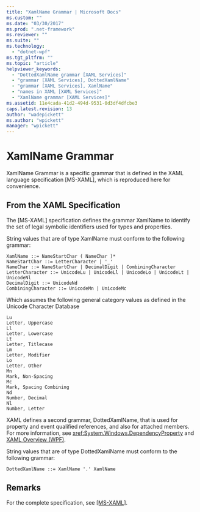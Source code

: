 ```yaml
---
title: "XamlName Grammar | Microsoft Docs"
ms.custom: ""
ms.date: "03/30/2017"
ms.prod: ".net-framework"
ms.reviewer: ""
ms.suite: ""
ms.technology: 
  - "dotnet-wpf"
ms.tgt_pltfrm: ""
ms.topic: "article"
helpviewer_keywords: 
  - "DottedXamlName grammar [XAML Services]"
  - "grammar [XAML Services], DottedXamlName"
  - "grammar [XAML Services], XamlName"
  - "names in XAML [XAML Services]"
  - "XamlName grammar [XAML Services]"
ms.assetid: 11e4cada-41d2-494d-9531-0d3df4dfcbe3
caps.latest.revision: 13
author: "wadepickett"
ms.author: "wpickett"
manager: "wpickett"
---
```

# XamlName Grammar
XamlName Grammar is a specific grammar that is defined in the XAML language specification [MS-XAML], which is reproduced here for convenience.  
  
## From the XAML Specification  
 The [MS-XAML] specification defines the grammar XamlName to identify the set of legal symbolic identifiers used for types and properties.  
  
 String values that are of type XamlName must conform to the following grammar:  
  
```  
XamlName ::= NameStartChar ( NameChar )*   
NameStartChar ::= LetterCharacter | '_'   
NameChar ::= NameStartChar | DecimalDigit | CombiningCharacter   
LetterCharacter ::= UnicodeLu | UnicodeLl | UnicodeLo | UnicodeLt | UnicodeNl   
DecimalDigit ::= UnicodeNd   
CombiningCharacter ::= UnicodeMn | UnicodeMc  
```  
  
 Which assumes the following general category values as defined in the Unicode Character Database  
  
```  
Lu  
Letter, Uppercase  
Ll  
Letter, Lowercase  
Lt  
Letter, Titlecase  
Lm  
Letter, Modifier  
Lo  
Letter, Other  
Mn  
Mark, Non-Spacing  
Mc  
Mark, Spacing Combining  
Nd  
Number, Decimal  
Nl  
Number, Letter  
```  
  
 XAML defines a second grammar, DottedXamlName, that is used for property and event qualified references, and also for attached members. For more information, see <xref:System.Windows.DependencyProperty> and [XAML Overview (WPF)](../../../docs/framework/wpf/advanced/xaml-overview-wpf.md).  
  
 String values that are of type DottedXamlName must conform to the following grammar:  
  
```  
DottedXamlName ::= XamlName '.' XamlName  
```  
  
## Remarks  
 For the complete specification, see [\[MS-XAML\]](http://go.microsoft.com/fwlink/?LinkId=114525).
